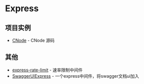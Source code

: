 # Express

## 项目实例

- [CNode](https://github.com/cnodejs/nodeclub) - CNode 源码

## 其他
- [express-rate-limit](https://www.npmjs.com/package/express-rate-limit) - 速率限制中间件
- [SwaggerUIExpress](https://www.npmjs.com/package/swagger-ui-express) - 一个express中间件，将swagger文档ui加入